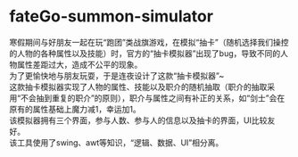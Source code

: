 # fateGo-summon-simulator
寒假期间与好朋友一起在玩“跑团”类战旗游戏，在模拟“抽卡”（随机选择我们操控的人物的各种属性以及技能）时，官方的“抽卡模拟器”出现了bug，导致不同的人物属性差距过大，造成不公平的现象。  
为了更愉快地与朋友玩耍，于是连夜设计了这款“抽卡模拟器”~  
这款抽卡模拟器实现了人物的属性、技能以及职介的随机抽取（职介的抽取采用“不会抽到重复的职介”的原则），职介与属性之间有补正的关系，如“剑士”会在原有的属性基础上魔力减1，幸运加1。  
该模拟器拥有三个界面，参与人数、参与人的信息以及抽卡的界面，UI比较友好。  
该工具使用了swing、awt等知识，“逻辑、数据、UI”相分离。
